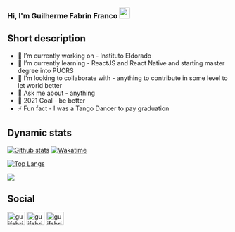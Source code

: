 ### Hi, I'm Guilherme Fabrin Franco <img src="https://media.giphy.com/media/hvRJCLFzcasrR4ia7z/giphy.gif" width="25px">

## Short description
- 🔭 I’m currently working on - Instituto Eldorado
- 🌱 I’m currently learning - ReactJS and React Native and starting master degree into PUCRS
- 👯 I’m looking to collaborate with - anything to contribute in some level to let world better
- 💬 Ask me about - anything
- 🥅 2021 Goal - be better
- ⚡ Fun fact - I was a Tango Dancer to pay graduation

## Dynamic stats
[![Github stats](https://github-readme-stats.vercel.app/api?username=guifabrin&count_private=true&show_icons=true)](#)
[![Wakatime](https://github-readme-stats.vercel.app/api/wakatime?username=guifabrin)](#)

[![Top Langs](https://github-readme-stats.vercel.app/api/top-langs/?username=guifabrin&langs_count=10)](#)

![](https://komarev.com/ghpvc/?username=guifabrin)

## Social

<p align="left">
<a href="https://linkedin.com/in/guifabrin" target="blank"><img align="center" src="https://raw.githubusercontent.com/rahuldkjain/github-profile-readme-generator/master/src/images/icons/Social/linked-in-alt.svg" alt="guifabrin" height="30" width="40" /></a>
<a href="https://fb.com/guifabrin" target="blank"><img align="center" src="https://raw.githubusercontent.com/rahuldkjain/github-profile-readme-generator/master/src/images/icons/Social/facebook.svg" alt="guifabrin" height="30" width="40" /></a>
<a href="https://instagram.com/guifabrin" target="blank"><img align="center" src="https://raw.githubusercontent.com/rahuldkjain/github-profile-readme-generator/master/src/images/icons/Social/instagram.svg" alt="guifabrin" height="30" width="40" /></a>
</p>
